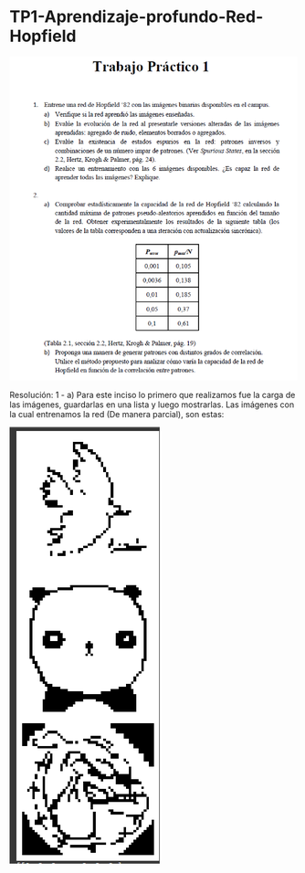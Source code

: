 # TP1-Aprendizaje-profundo-Red-Hopfield

![Enunciado TP 1](imagen_2025-09-06_014827567.png)

Resolución:
1 - a) Para este inciso lo primero que realizamos fue la carga de las imágenes, guardarlas en una lista y luego mostrarlas. Las imágenes con la cual entrenamos la red (De manera parcial), son estas:

![Imagenes](imagen_2025-09-06_023525787.png)

